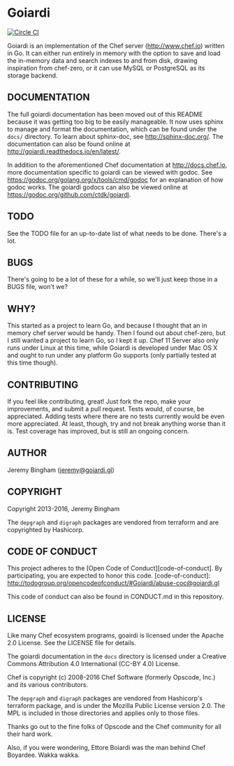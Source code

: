 Goiardi
=======

[![Circle CI](https://circleci.com/gh/ctdk/goiardi/tree/master.svg?style=svg&circle-token=849db1a2f08048be1253cfb876483949b4dc7d7e)](https://circleci.com/gh/ctdk/goiardi/tree/master)

Goiardi is an implementation of the Chef server (http://www.chef.io) written
in Go. It can either run entirely in memory with the option to save and load the
in-memory data and search indexes to and from disk, drawing inspiration from
chef-zero, or it can use MySQL or PostgreSQL as its storage backend.

DOCUMENTATION
-------------
The full goiardi documentation has been moved out of this README because it was
getting too big to be easily manageable. It now uses sphinx to manage and format
the documentation, which can be found under the `docs/` directory. To learn
about sphinx-doc, see http://sphinx-doc.org/. The documentation can also be
found online at http://goiardi.readthedocs.io/en/latest/.

In addition to the aforementioned Chef documentation at http://docs.chef.io,
more documentation specific to goiardi can be viewed with godoc. See
https://godoc.org/golang.org/x/tools/cmd/godoc for an explanation of how
godoc works. The goiardi godocs can also be viewed online at
https://godoc.org/github.com/ctdk/goiardi.

TODO
----

See the TODO file for an up-to-date list of what needs to be done. There's a
lot.

BUGS
----

There's going to be a lot of these for a while, so we'll just keep those in a
BUGS file, won't we?

WHY?
----

This started as a project to learn Go, and because I thought that an in memory
chef server would be handy. Then I found out about chef-zero, but I still wanted
a project to learn Go, so I kept it up. Chef 11 Server also only runs under
Linux at this time, while Goiardi is developed under Mac OS X and ought to run
under any platform Go supports (only partially tested at this time though).

CONTRIBUTING
------------

If you feel like contributing, great! Just fork the repo, make your
improvements, and submit a pull request. Tests would, of course, be appreciated.
Adding tests where there are no tests currently would be even more appreciated.
At least, though, try and not break anything worse than it is. Test coverage has
improved, but is still an ongoing concern.

AUTHOR
------

Jeremy Bingham (<jeremy@goiardi.gl>)

COPYRIGHT
---------

Copyright 2013-2016, Jeremy Bingham

The `depgraph` and `digraph` packages are vendored from terraform and are
copyrighted by Hashicorp.

CODE OF CONDUCT
---------------

This project adheres to the [Open Code of Conduct][code-of-conduct]. By participating, you are expected to honor this code.
[code-of-conduct]: http://todogroup.org/opencodeofconduct/#Goiardi/abuse-coc@goiardi.gl

This code of conduct can also be found in CONDUCT.md in this repository.

LICENSE
-------

Like many Chef ecosystem programs, goairdi is licensed under the Apache 2.0
License. See the LICENSE file for details.

The goiardi documentation in the `docs` directory is licensed under a Creative
Commons Attribution 4.0 International (CC-BY 4.0) License.

Chef is copyright (c) 2008-2016 Chef Software (formerly Opscode, Inc.) and its
various contributors.

The `depgraph` and `digraph` packages are vendored from Hashicorp's terraform
package, and is under the Mozilla Public License version 2.0. The MPL is
included in those directories and applies only to those files.

Thanks go out to the fine folks of Opscode and the Chef community for all their
hard work.

Also, if you were wondering, Ettore Boiardi was the man behind Chef Boyardee.
Wakka wakka.
